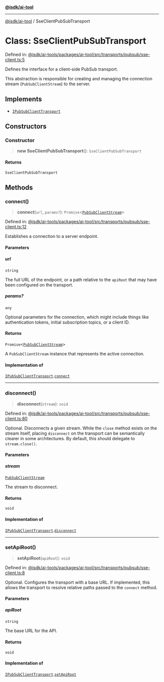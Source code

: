 [**@isdk/ai-tool**](../README.md)

***

[@isdk/ai-tool](../globals.md) / SseClientPubSubTransport

# Class: SseClientPubSubTransport

Defined in: [@isdk/ai-tools/packages/ai-tool/src/transports/pubsub/sse-client.ts:5](https://github.com/isdk/ai-tool.js/blob/d0765f898f217d97c57c6949502b4a7bef5dce5e/src/transports/pubsub/sse-client.ts#L5)

Defines the interface for a client-side PubSub transport.

This abstraction is responsible for creating and managing the connection
stream (`PubSubClientStream`) to the server.

## Implements

- [`IPubSubClientTransport`](../interfaces/IPubSubClientTransport.md)

## Constructors

### Constructor

> **new SseClientPubSubTransport**(): `SseClientPubSubTransport`

#### Returns

`SseClientPubSubTransport`

## Methods

### connect()

> **connect**(`url`, `params?`): `Promise`\<[`PubSubClientStream`](../interfaces/PubSubClientStream.md)\>

Defined in: [@isdk/ai-tools/packages/ai-tool/src/transports/pubsub/sse-client.ts:12](https://github.com/isdk/ai-tool.js/blob/d0765f898f217d97c57c6949502b4a7bef5dce5e/src/transports/pubsub/sse-client.ts#L12)

Establishes a connection to a server endpoint.

#### Parameters

##### url

`string`

The full URL of the endpoint, or a path relative to the `apiRoot` that may have been configured on the transport.

##### params?

`any`

Optional parameters for the connection, which might include
  things like authentication tokens, initial subscription topics, or a client ID.

#### Returns

`Promise`\<[`PubSubClientStream`](../interfaces/PubSubClientStream.md)\>

A `PubSubClientStream` instance that represents the active connection.

#### Implementation of

[`IPubSubClientTransport`](../interfaces/IPubSubClientTransport.md).[`connect`](../interfaces/IPubSubClientTransport.md#connect)

***

### disconnect()

> **disconnect**(`stream`): `void`

Defined in: [@isdk/ai-tools/packages/ai-tool/src/transports/pubsub/sse-client.ts:80](https://github.com/isdk/ai-tool.js/blob/d0765f898f217d97c57c6949502b4a7bef5dce5e/src/transports/pubsub/sse-client.ts#L80)

Optional. Disconnects a given stream.
While the `close` method exists on the stream itself, placing `disconnect`
on the transport can be semantically clearer in some architectures.
By default, this should delegate to `stream.close()`.

#### Parameters

##### stream

[`PubSubClientStream`](../interfaces/PubSubClientStream.md)

The stream to disconnect.

#### Returns

`void`

#### Implementation of

[`IPubSubClientTransport`](../interfaces/IPubSubClientTransport.md).[`disconnect`](../interfaces/IPubSubClientTransport.md#disconnect)

***

### setApiRoot()

> **setApiRoot**(`apiRoot`): `void`

Defined in: [@isdk/ai-tools/packages/ai-tool/src/transports/pubsub/sse-client.ts:8](https://github.com/isdk/ai-tool.js/blob/d0765f898f217d97c57c6949502b4a7bef5dce5e/src/transports/pubsub/sse-client.ts#L8)

Optional. Configures the transport with a base URL.
If implemented, this allows the transport to resolve relative paths
passed to the `connect` method.

#### Parameters

##### apiRoot

`string`

The base URL for the API.

#### Returns

`void`

#### Implementation of

[`IPubSubClientTransport`](../interfaces/IPubSubClientTransport.md).[`setApiRoot`](../interfaces/IPubSubClientTransport.md#setapiroot)
